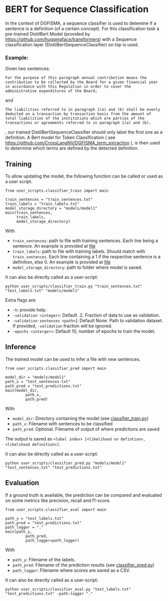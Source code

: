 # BERT for Sequence Classification

In the context of DGFISMA, a sequence classifier is used to detemine if a sentence is a definition (of a certain concept). For this classification task a pre-trained DistilBert Model (provided by https://github.com/huggingface/transformers) with a Sequence classification layer (DistilBertSequenceClassifier) on top is used.

### Example:

Given two sentences:

```
For the purpose of this paragraph annual contribution means the contribution to be collected by the Board for a given financial year in accordance with this Regulation in order to cover the administrative expenditures of the Board;
```

and 

```
The liabilities referred to in paragraph 1(a) and (b) shall be evenly deducted on a transaction by transaction basis from the amount of total liabilities of the institutions which are parties of the transactions or agreements referred to in paragraph 1(a) and (b).
```
, our trained DistilBertSequenceClassifier should only label the first one as a definition. A Bert model for Token Classification ( see https://github.com/CrossLangNV/DGFISMA_term_extraction ), is then used to determine which terms are defined by the detected definition. 

## Training

To allow updating the model, the following function can be called or used as a user script.

    from user_scripts.classifier_train import main
    
    train_sentences = "train_sentences.txt"
    train_labels = "train_labels.txt"
    model_storage_directory = "models/model1"
    main(train_sentences,
         train_labels,
         model_storage_directory)
    
With 
* `train_sentences`: path to file with training sentences. Each line being a sentence. An example is provided at [file](../tests/test_files/arne/test_sentences)
* `train_labels`: path to file with training labels. Should match with `train_sentences`. Each line containing a 1 if the respective sentence is a definition, else 0. An example is provided at [file](../tests/test_files/arne/test_labels)
* `model_storage_directory`: path to folder where model is saved. 

It can also be directly called as a user-script:

    python user_scripts/classifier_train.py "train_sentences.txt" "test_labels.txt" "models/model1"
    
Extra flags are:
   
* `-h`: provide help.
* `-validation <integer>`: Default .2. Fraction of data to use as validation.
* `-validation-sentences <path>`]: Default None. Path to validation dataset. If provided, `-validation` fraction will be ignored.
* `-epochs <interger>`: Default 10, number of epochs to train the model.

## Inference

The trained model can be used to infer a file with new sentences.

    from user_scripts.classifier_pred import main
 
    model_dir = "models/model1"
    path_x = "test_sentences.txt"
    path_pred = "test_predictions.txt"
    main(model_dir,
             path_x,
             path_pred)
             
With 
* `model_dir`: Directory containing the model (see [classifier_train.py](./classifier_train.py))
* `path_x`: Filename with sentences to be classified
* `path_pred`: Optional. Filename of output of where predictions are saved

The output is saved as `<label index> [<likelihood no defintion>, <likelihood definition>]`.

It can also be directly called as a user-script:

    python user_scripts/classifier_pred.py "models/model1" "test_sentences.txt" "test_predictions.txt"

## Evaluation

If a ground truth is available, the prediction can be compared and evaluated on some metrics like precision, recall and f1-score.

    from user_scripts.classifier_eval import main
 
    path_y = "test_labels.txt"
    path_pred = "test_predictions.txt"
    path_logger = "."
    main(path_y,
             path_pred,
             path_logger=path_logger)
             
With 
* `path_y`: Filename of the labels. 
* `path_pred`: Filename of the prediction results (see [classifier_pred.py](./classifier_pred.py))
* `path_logger`: Filename where scores are saved as a CSV.

It can also be directly called as a user-script:

    python user_scripts/classifier_eval.py "test_labels.txt" "test_predictions.txt" -path-logger "."
   